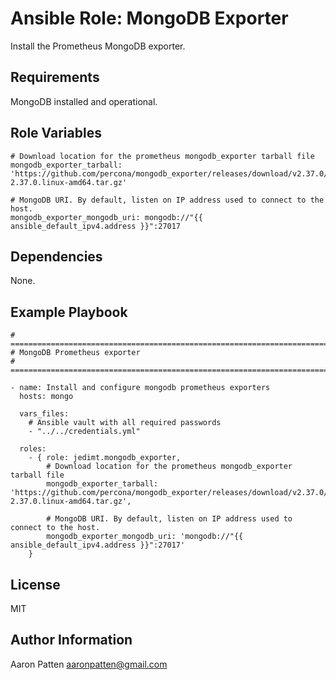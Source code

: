 Ansible Role: MongoDB Exporter
=========

Install the Prometheus MongoDB exporter.

Requirements
------------

MongoDB installed and operational.

Role Variables
--------------

    # Download location for the prometheus mongodb_exporter tarball file
    mongodb_exporter_tarball: 'https://github.com/percona/mongodb_exporter/releases/download/v2.37.0/mongodb_exporter-2.37.0.linux-amd64.tar.gz'

    # MongoDB URI. By default, listen on IP address used to connect to the host.
    mongodb_exporter_mongodb_uri: mongodb://"{{ ansible_default_ipv4.address }}":27017

Dependencies
------------

None.

Example Playbook
----------------

    # ===========================================================================
    # MongoDB Prometheus exporter
    # ===========================================================================

    - name: Install and configure mongodb prometheus exporters
      hosts: mongo

      vars_files:
        # Ansible vault with all required passwords
        - "../../credentials.yml"

      roles:
        - { role: jedimt.mongodb_exporter,
            # Download location for the prometheus mongodb_exporter tarball file
            mongodb_exporter_tarball: 'https://github.com/percona/mongodb_exporter/releases/download/v2.37.0/mongodb_exporter-2.37.0.linux-amd64.tar.gz',

            # MongoDB URI. By default, listen on IP address used to connect to the host.
            mongodb_exporter_mongodb_uri: 'mongodb://"{{ ansible_default_ipv4.address }}":27017'
        }

License
-------

MIT

Author Information
------------------

Aaron Patten
aaronpatten@gmail.com
